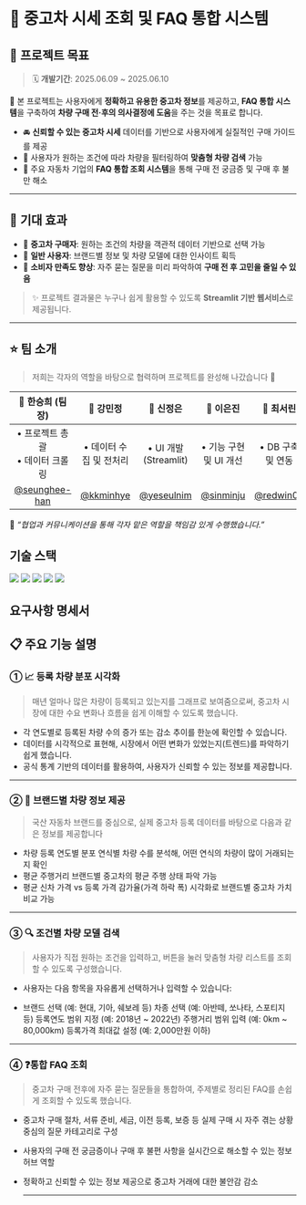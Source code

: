 # 🚗 중고차 시세 조회 및 FAQ 통합 시스템

## 📌 프로젝트 목표
> 🗓 **개발기간**: 2025.06.09 ~ 2025.06.10  

🎯 본 프로젝트는 사용자에게 **정확하고 유용한 중고차 정보**를 제공하고,
**FAQ 통합 시스템**을 구축하여 **차량 구매 전·후의 의사결정에 도움**을 주는 것을 목표로 합니다.

- 🚘 **신뢰할 수 있는 중고차 시세** 데이터를 기반으로 사용자에게 실질적인 구매 가이드를 제공  
- 🧠 사용자가 원하는 조건에 따라 차량을 필터링하여 **맞춤형 차량 검색** 가능  
- 🏢 주요 자동차 기업의 **FAQ 통합 조회 시스템**을 통해 구매 전 궁금증 및 구매 후 불만 해소  

---

## 📎 기대 효과

- 📌 **중고차 구매자**: 원하는 조건의 차량을 객관적 데이터 기반으로 선택 가능  
- 📌 **일반 사용자**: 브랜드별 정보 및 차량 모델에 대한 인사이트 획득  
- 📌 **소비자 만족도 향상**: 자주 묻는 질문을 미리 파악하여 **구매 전 후 고민을 줄일 수 있음**

> ✨ 프로젝트 결과물은 누구나 쉽게 활용할 수 있도록 **Streamlit 기반 웹서비스**로 제공됩니다.

---

## ⭐ 팀 소개

> 저희는 각자의 역할을 바탕으로 협력하며 프로젝트를 완성해 나갔습니다 💪

| 👩 한승희 (팀장) | 👩 강민정 | 👩 신정은 | 👩 이은진 | 👩 최서린 |
|:---:|:---:|:---:|:---:|:---:|
| • 프로젝트 총괄<br/>• 데이터 크롤링 | • 데이터 수집 및 전처리 | • UI 개발 (Streamlit) | • 기능 구현 및 UI 개선 | • DB 구축 및 연동 |
| [@seunghee-han](https://github.com/seunghee-han) | [@kkminhye](https://github.com/kkminhye) | [@yeseulnim](https://github.com/yeseulnim) | [@sinminju](https://github.com/sinminju) | [@redwin02](https://github.com/redwin-02) |

💬 *“협업과 커뮤니케이션을 통해 각자 맡은 역할을 책임감 있게 수행했습니다.”*



<h2>  기술 스택  </h1>
<div>
    <img src="https://img.shields.io/badge/github-181717?style=for-the-badge&logo=github&logoColor=white"> <img src="https://img.shields.io/badge/Python-3776AB?style=for-the-badge&logo=Python&logoColor=white">    <img src="https://img.shields.io/badge/MySQL-4479A1?style=for-the-badge&logo=MySQL&logoColor=white">  <img src="https://img.shields.io/badge/Pandas-150458?style=for-the-badge&logo=Pandas&logoColor=white">    <img src="https://img.shields.io/badge/Streamlit-FF4B4B?style=for-the-badge&logo=streamlit&logoColor=white"/>
</div>

## 요구사항 명세서

## 📋 주요 기능 설명

### ① 📈 등록 차량 분포 시각화

> 매년 얼마나 많은 차량이 등록되고 있는지를 그래프로 보여줌으로써,
중고차 시장에 대한 수요 변화나 흐름을 쉽게 이해할 수 있도록 했습니다.

- 각 연도별로 등록된 차량 수의 증가 또는 감소 추이를 한눈에 확인할 수 있습니다.
- 데이터를 시각적으로 표현해, 시장에서 어떤 변화가 있었는지(트렌드)를 파악하기 쉽게 했습니다.
- 공식 통계 기반의 데이터를 활용하여, 사용자가 신뢰할 수 있는 정보를 제공합니다.

---

### ② 🚙 브랜드별 차량 정보 제공

> 국산 자동차 브랜드를 중심으로, 실제 중고차 등록 데이터를 바탕으로 다음과 같은 정보를 제공합니다

- 차량 등록 연도별 분포
연식별 차량 수를 분석해, 어떤 연식의 차량이 많이 거래되는지 확인
- 평균 주행거리
  브랜드별 중고차의 평균 주행 상태 파악 가능
- 평균 신차 가격 vs 등록 가격
  감가율(가격 하락 폭) 시각화로 브랜드별 중고차 가치 비교 가능 

---

### ③ 🔍 조건별 차량 모델 검색

> 사용자가 직접 원하는 조건을 입력하고, 버튼을 눌러 맞춤형 차량 리스트를 조회할 수 있도록 구성했습니다.

- 사용자는 다음 항목을 자유롭게 선택하거나 입력할 수 있습니다:

- 브랜드 선택 (예: 현대, 기아, 쉐보레 등)
차종 선택 (예: 아반떼, 쏘나타, 스포티지 등)
등록연도 범위 지정 (예: 2018년 ~ 2022년)
주행거리 범위 입력 (예: 0km ~ 80,000km)
등록가격 최대값 설정 (예: 2,000만원 이하)

---

### ④ ❓통합 FAQ 조회

> 중고차 구매 전후에 자주 묻는 질문들을 통합하여, 주제별로 정리된 FAQ를 손쉽게 조회할 수 있도록 했습니다.

- 중고차 구매 절차, 서류 준비, 세금, 이전 등록, 보증 등 실제 구매 시 자주 겪는 상황 중심의 질문 카테고리로 구성
- 사용자의 구매 전 궁금증이나 구매 후 불편 사항을 실시간으로 해소할 수 있는 정보 허브 역할
- 정확하고 신뢰할 수 있는 정보 제공으로 중고차 거래에 대한 불안감 감소

  ---

